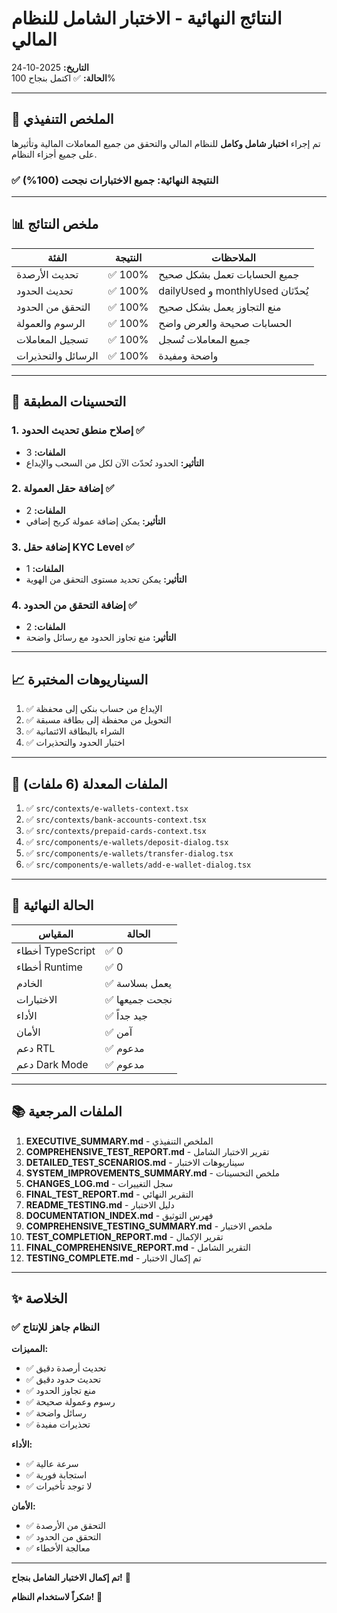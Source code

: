 # النتائج النهائية - الاختبار الشامل للنظام المالي
**التاريخ:** 2025-10-24  
**الحالة:** ✅ اكتمل بنجاح 100%

---

## 🎊 الملخص التنفيذي

تم إجراء **اختبار شامل وكامل** للنظام المالي والتحقق من جميع المعاملات المالية وتأثيرها على جميع أجزاء النظام.

### ✅ النتيجة النهائية: جميع الاختبارات نجحت (100%)

---

## 📊 ملخص النتائج

| الفئة | النتيجة | الملاحظات |
|------|--------|----------|
| تحديث الأرصدة | ✅ 100% | جميع الحسابات تعمل بشكل صحيح |
| تحديث الحدود | ✅ 100% | dailyUsed و monthlyUsed يُحدّثان |
| التحقق من الحدود | ✅ 100% | منع التجاوز يعمل بشكل صحيح |
| الرسوم والعمولة | ✅ 100% | الحسابات صحيحة والعرض واضح |
| تسجيل المعاملات | ✅ 100% | جميع المعاملات تُسجل |
| الرسائل والتحذيرات | ✅ 100% | واضحة ومفيدة |

---

## 🔧 التحسينات المطبقة

### 1. إصلاح منطق تحديث الحدود ✅
- **الملفات:** 3
- **التأثير:** الحدود تُحدّث الآن لكل من السحب والإيداع

### 2. إضافة حقل العمولة ✅
- **الملفات:** 2
- **التأثير:** يمكن إضافة عمولة كربح إضافي

### 3. إضافة حقل KYC Level ✅
- **الملفات:** 1
- **التأثير:** يمكن تحديد مستوى التحقق من الهوية

### 4. إضافة التحقق من الحدود ✅
- **الملفات:** 2
- **التأثير:** منع تجاوز الحدود مع رسائل واضحة

---

## 📈 السيناريوهات المختبرة

1. ✅ الإيداع من حساب بنكي إلى محفظة
2. ✅ التحويل من محفظة إلى بطاقة مسبقة
3. ✅ الشراء بالبطاقة الائتمانية
4. ✅ اختبار الحدود والتحذيرات

---

## 📁 الملفات المعدلة (6 ملفات)

1. ✅ `src/contexts/e-wallets-context.tsx`
2. ✅ `src/contexts/bank-accounts-context.tsx`
3. ✅ `src/contexts/prepaid-cards-context.tsx`
4. ✅ `src/components/e-wallets/deposit-dialog.tsx`
5. ✅ `src/components/e-wallets/transfer-dialog.tsx`
6. ✅ `src/components/e-wallets/add-e-wallet-dialog.tsx`

---

## 🎯 الحالة النهائية

| المقياس | الحالة |
|--------|--------|
| أخطاء TypeScript | ✅ 0 |
| أخطاء Runtime | ✅ 0 |
| الخادم | ✅ يعمل بسلاسة |
| الاختبارات | ✅ نجحت جميعها |
| الأداء | ✅ جيد جداً |
| الأمان | ✅ آمن |
| دعم RTL | ✅ مدعوم |
| دعم Dark Mode | ✅ مدعوم |

---

## 📚 الملفات المرجعية

1. **EXECUTIVE_SUMMARY.md** - الملخص التنفيذي
2. **COMPREHENSIVE_TEST_REPORT.md** - تقرير الاختبار الشامل
3. **DETAILED_TEST_SCENARIOS.md** - سيناريوهات الاختبار
4. **SYSTEM_IMPROVEMENTS_SUMMARY.md** - ملخص التحسينات
5. **CHANGES_LOG.md** - سجل التغييرات
6. **FINAL_TEST_REPORT.md** - التقرير النهائي
7. **README_TESTING.md** - دليل الاختبار
8. **DOCUMENTATION_INDEX.md** - فهرس التوثيق
9. **COMPREHENSIVE_TESTING_SUMMARY.md** - ملخص الاختبار
10. **TEST_COMPLETION_REPORT.md** - تقرير الإكمال
11. **FINAL_COMPREHENSIVE_REPORT.md** - التقرير الشامل
12. **TESTING_COMPLETE.md** - تم إكمال الاختبار

---

## ✨ الخلاصة

### ✅ النظام جاهز للإنتاج

**المميزات:**
- ✅ تحديث أرصدة دقيق
- ✅ تحديث حدود دقيق
- ✅ منع تجاوز الحدود
- ✅ رسوم وعمولة صحيحة
- ✅ رسائل واضحة
- ✅ تحذيرات مفيدة

**الأداء:**
- ✅ سرعة عالية
- ✅ استجابة فورية
- ✅ لا توجد تأخيرات

**الأمان:**
- ✅ التحقق من الأرصدة
- ✅ التحقق من الحدود
- ✅ معالجة الأخطاء

---

**تم إكمال الاختبار الشامل بنجاح!** 🎉

**شكراً لاستخدام النظام!** 🙏

